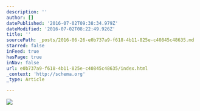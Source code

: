 ```yaml
---
description: ''
author: []
datePublished: '2016-07-02T09:38:34.979Z'
dateModified: '2016-07-02T08:22:49.926Z'
title: ''
sourcePath: _posts/2016-06-26-e0b737a9-f618-4b11-825e-c40845c48635.md
starred: false
inFeed: true
hasPage: true
inNav: false
url: e0b737a9-f618-4b11-825e-c40845c48635/index.html
_context: 'http://schema.org'
_type: Article

---
```

![](https://the-grid-user-content.s3-us-west-2.amazonaws.com/31dc7af2-31f6-4203-9dde-82115aecd5de.jpg)